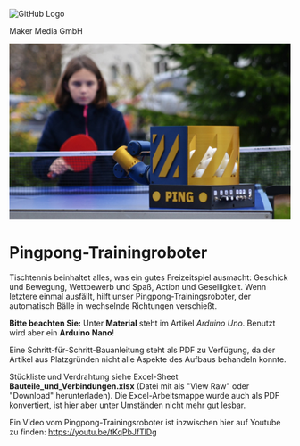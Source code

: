 ![GitHub Logo](http://www.heise.de/make/icons/make_logo.png)

Maker Media GmbH


![Aufmacher](https://github.com/MakeMagazinDE/PingpongTrainer/blob/main/aufm_kl.JPG)

# Pingpong-Trainingroboter

Tischtennis beinhaltet alles, was ein gutes Freizeitspiel ausmacht: Geschick und Bewegung, Wettbewerb und Spaß, Action und Geselligkeit. Wenn letztere einmal ausfällt, hilft unser Pingpong-Trainingsroboter, der automatisch Bälle in wechselnde Richtungen verschießt.

**Bitte beachten Sie:** Unter **Material** steht im Artikel *Arduino Uno*. Benutzt wird aber ein **Arduino Nano**!

Eine Schritt-für-Schritt-Bauanleitung steht als PDF zu Verfügung, da der Artikel aus Platzgründen nicht alle Aspekte des Aufbaus behandeln konnte.

Stückliste und Verdrahtung siehe Excel-Sheet **Bauteile_und_Verbindungen.xlsx** (Datei mit als "View Raw" oder "Download" herunterladen). Die Excel-Arbeitsmappe wurde auch als PDF konvertiert, ist hier aber unter Umständen nicht mehr gut lesbar.

Ein Video vom Pingpong-Trainingsroboter ist inzwischen hier auf Youtube zu finden: https://youtu.be/tKqPbJfTlDg
